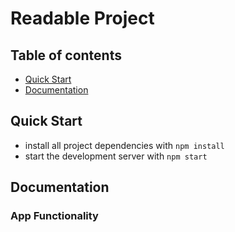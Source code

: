 # Readable Project

## Table of contents

- [Quick Start](#quick-start)
- [Documentation](#documentation)

## Quick Start

- install all project dependencies with `npm install`
- start the development server with `npm start`

## Documentation

### App Functionality

